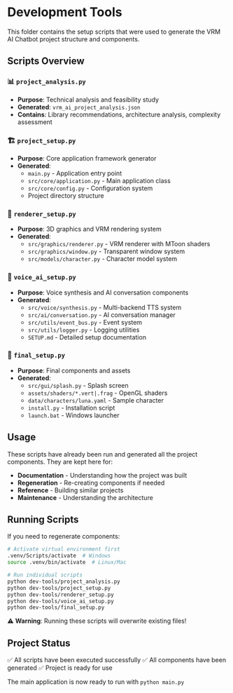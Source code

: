 # Development Tools

This folder contains the setup scripts that were used to generate the VRM AI Chatbot project structure and components.

## Scripts Overview

### 📊 `project_analysis.py`
- **Purpose**: Technical analysis and feasibility study
- **Generated**: `vrm_ai_project_analysis.json`
- **Contains**: Library recommendations, architecture analysis, complexity assessment

### 🏗️ `project_setup.py` 
- **Purpose**: Core application framework generator
- **Generated**: 
  - `main.py` - Application entry point
  - `src/core/application.py` - Main application class
  - `src/core/config.py` - Configuration system
  - Project directory structure

### 🎨 `renderer_setup.py`
- **Purpose**: 3D graphics and VRM rendering system
- **Generated**:
  - `src/graphics/renderer.py` - VRM renderer with MToon shaders
  - `src/graphics/window.py` - Transparent window system
  - `src/models/character.py` - Character model system

### 🎤 `voice_ai_setup.py`
- **Purpose**: Voice synthesis and AI conversation components
- **Generated**:
  - `src/voice/synthesis.py` - Multi-backend TTS system
  - `src/ai/conversation.py` - AI conversation manager
  - `src/utils/event_bus.py` - Event system
  - `src/utils/logger.py` - Logging utilities
  - `SETUP.md` - Detailed setup documentation

### 🎯 `final_setup.py`
- **Purpose**: Final components and assets
- **Generated**:
  - `src/gui/splash.py` - Splash screen
  - `assets/shaders/*.vert|.frag` - OpenGL shaders
  - `data/characters/luna.yaml` - Sample character
  - `install.py` - Installation script
  - `launch.bat` - Windows launcher

## Usage

These scripts have already been run and generated all the project components. They are kept here for:

- **Documentation** - Understanding how the project was built
- **Regeneration** - Re-creating components if needed
- **Reference** - Building similar projects
- **Maintenance** - Understanding the architecture

## Running Scripts

If you need to regenerate components:

```bash
# Activate virtual environment first
.venv/Scripts/activate  # Windows
source .venv/bin/activate  # Linux/Mac

# Run individual scripts
python dev-tools/project_analysis.py
python dev-tools/project_setup.py
python dev-tools/renderer_setup.py
python dev-tools/voice_ai_setup.py
python dev-tools/final_setup.py
```

⚠️ **Warning**: Running these scripts will overwrite existing files!

## Project Status

✅ All scripts have been executed successfully
✅ All components have been generated
✅ Project is ready for use

The main application is now ready to run with `python main.py`